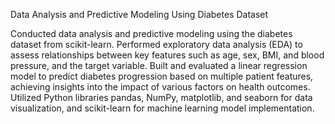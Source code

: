 Data Analysis and Predictive Modeling Using Diabetes Dataset

Conducted data analysis and predictive modeling using the diabetes dataset from scikit-learn.
Performed exploratory data analysis (EDA) to assess relationships between key features such as age, sex, BMI, and blood pressure, and the target variable.
Built and evaluated a linear regression model to predict diabetes progression based on multiple patient features, achieving insights into the impact of various factors on health outcomes.
Utilized Python libraries pandas, NumPy, matplotlib, and seaborn for data visualization, and scikit-learn for machine learning model implementation.
